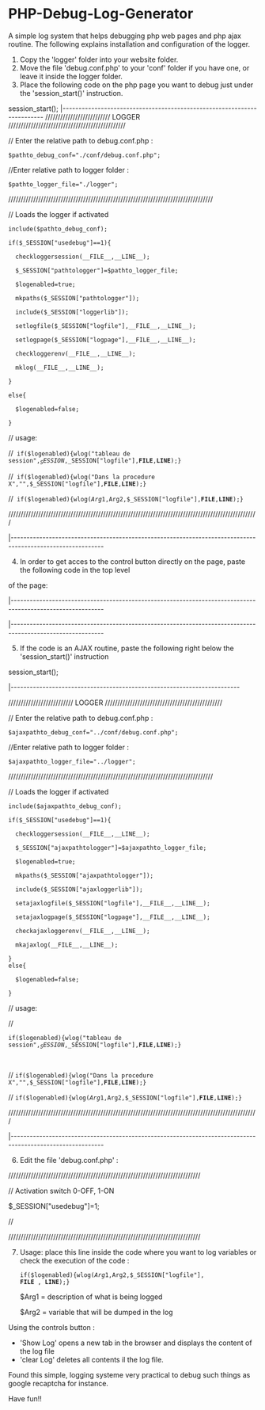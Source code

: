 # PHP-Debug-Log-Generator
A simple log system that helps debugging php web pages and php ajax routine.
The following explains installation and configuration of the logger.
1. Copy the 'logger' folder into your website folder.
2. Move the file 'debug.conf.php' to your 'conf' folder if you have one, or leave it inside the logger folder.
3. Place the following code on the php page you want to debug just under the 'session_start()' instruction.

session_start();
|------------------------------------------------------------------------
//////////////////////////  LOGGER ///////////////////////////////////////////////

// Enter the relative path to debug.conf.php :  

    $pathto_debug_conf="./conf/debug.conf.php";
    
//Enter relative path to logger folder :

    $pathto_logger_file="./logger";
    
//////////////////////////////////////////////////////////////////////////////////

// Loads the logger if activated 

    include($pathto_debug_conf);
    
    if($_SESSION["usedebug"]==1){
    
      checkloggersession(__FILE__,__LINE__);
      
      $_SESSION["pathtologger"]=$pathto_logger_file; 
      
      $logenabled=true; 
      
      mkpaths($_SESSION["pathtologger"]);  
      
      include($_SESSION["loggerlib"]);
      
      setlogfile($_SESSION["logfile"],__FILE__,__LINE__); 
      
      setlogpage($_SESSION["logpage"],__FILE__,__LINE__); 
      
      checkloggerenv(__FILE__,__LINE__);
      
      mklog(__FILE__,__LINE__);
      
    } 
    
    else{   
    
      $logenabled=false; 
      
    } 
// usage: 

//<code> if($logenabled){wlog("tableau de session",$_SESSION,$_SESSION["logfile"],__FILE__,__LINE__);}</code>

//<code> if($logenabled){wlog("Dans la procedure X","",$_SESSION["logfile"],__FILE__,__LINE__);} </code>

//<code> if($logenabled){wlog($Arg1,$Arg2,$_SESSION["logfile"],__FILE__,__LINE__);}  </code>

////////////////////////////////////////////////////////////////////////////////////////////////////

|-----------------------------------------------------------------------------------------------------------


4. In order to get acces to the control button directly on the page, paste the following code in the top level
<div> of the page:
    
|-----------------------------------------------------------------------------------------------------------

  <?php if($_SESSION["usedebug"]==1){include($_SESSION["loggerdiv"]); }?>
  
|-----------------------------------------------------------------------------------------------------------


5. If the code is an AJAX routine, paste the following right below the 'session_start()' instruction


session_start();

|------------------------------------------------------------------------

//////////////////////////  LOGGER ///////////////////////////////////////////////

// Enter the relative path to debug.conf.php :        

    $ajaxpathto_debug_conf="../conf/debug.conf.php";
    
//Enter relative path to logger folder :

    $ajaxpathto_logger_file="../logger";
    
//////////////////////////////////////////////////////////////////////////////////

// Loads the logger if activated 

    include($ajaxpathto_debug_conf);
    
    if($_SESSION["usedebug"]==1){
    
      checkloggersession(__FILE__,__LINE__);
      
      $_SESSION["ajaxpathtologger"]=$ajaxpathto_logger_file; 
      
      $logenabled=true; 
      
      mkpaths($_SESSION["ajaxpathtologger"]);  
      
      include($_SESSION["ajaxloggerlib"]);
      
      setajaxlogfile($_SESSION["logfile"],__FILE__,__LINE__); 
      
      setajaxlogpage($_SESSION["logpage"],__FILE__,__LINE__); 
      
      checkajaxloggerenv(__FILE__,__LINE__);
      
      mkajaxlog(__FILE__,__LINE__);
      
    } 
    else{   
    
      $logenabled=false; 
      
    } 
    
// usage:                                                                                       

//<code> <pre>if($logenabled){wlog("tableau de session",$_SESSION,$_SESSION["logfile"],__FILE__,__LINE__);} </pre> </code>

// <code>if($logenabled){wlog("Dans la procedure X","",$_SESSION["logfile"],__FILE__,__LINE__);} </code>

// <code>if($logenabled){wlog($Arg1,$Arg2,$_SESSION["logfile"],__FILE__,__LINE__);}     </code> 

////////////////////////////////////////////////////////////////////////////////////////////////////

|-----------------------------------------------------------------------------------------------------------


6. Edit the file 'debug.conf.php' :


/////////////////////////////////////////////////////////////////////////////

// Activation switch 0-OFF, 1-ON 

$_SESSION["usedebug"]=1;

//

/////////////////////////////////////////////////////////////////////////////


7. Usage: place this line inside the code where you want to log variables or check 
the execution of the code :

     
    <code>if($logenabled){wlog($Arg1,$Arg2,$_SESSION["logfile"], __FILE__ , __LINE__);}</code> 
    
    $Arg1 = description of what is being logged
    
    $Arg2 = variable that will be dumped in the log
    
Using the controls button :
  - 'Show Log' opens a new tab in the browser and displays the content of the log file
  - 'clear Log' deletes all contents il the log file.

Found this simple, logging systeme very practical to debug such things as google recaptcha for instance.

Have fun!!
